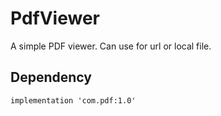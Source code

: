 # PdfViewer
A simple PDF viewer. Can use for url or local file.

## Dependency
```
implementation 'com.pdf:1.0'
